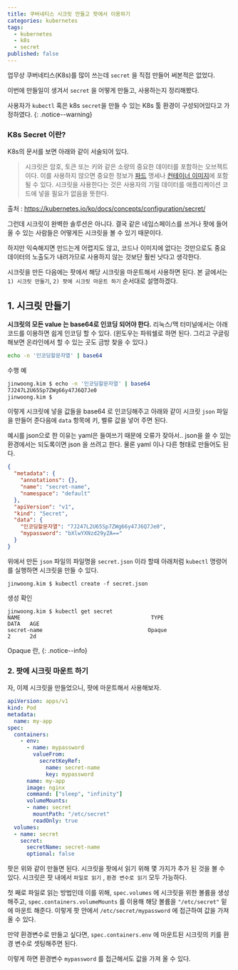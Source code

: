 ```yaml
---
title: 쿠버네티스 시크릿 만들고 팟에서 이용하기
categories: kubernetes
tags:
  - kubernetes
  - k8s
  - secret
published: false
---
```



업무상 쿠버네티스(K8s)를 많이 쓰는데 `secret` 을 직접 만들어 써본적은 없었다.

이번에 만들일이 생겨서 `secret` 을 어떻게 만들고, 사용하는지 정리해봤다.

사용자가 `kubectl` 혹은 k8s `secret`을 만들 수 있는 K8s 툴 환경이 구성되어있다고 가정하였다.
{: .notice--warning}

### K8s Secret 이란?
K8s의 문서를 보면 아래와 같이 서술되어 있다.

>시크릿은 암호, 토큰 또는 키와 같은 소량의 중요한 데이터를 포함하는 오브젝트이다. 이를 사용하지 않으면 중요한 정보가 [파드](https://kubernetes.io/ko/docs/concepts/workloads/pods/) 명세나 [컨테이너 이미지](https://kubernetes.io/ko/docs/reference/glossary/?all=true#term-image)에 포함될 수 있다. 시크릿을 사용한다는 것은 사용자의 기밀 데이터를 애플리케이션 코드에 넣을 필요가 없음을 뜻한다.

출처 : https://kubernetes.io/ko/docs/concepts/configuration/secret/

그런데 시크릿이 완벽한 솔루션은 아니다. 결국 같은 네임스페이스를 쓰거나 팟에 들어올 수 있는 사람들은 어떻게든 시크릿을 볼 수 있기 때문이다.

하지만 익숙해지면 만드는게 어렵지도 않고, 코드나 이미지에 없다는 것만으로도 중요 데이터의 노출도가 내려가므로 사용하지 않는 것보단 훨씬 낫다고 생각한다.

시크릿을 만든 다음에는 팟에서 해당 시크릿을 마운트해서 사용하면 된다. 본 글에서는 `1) 시크릿 만들기`, `2) 팟에 시크릿 마운트 하기` 순서대로 설명하겠다.


## 1. 시크릿 만들기


**시크릿의 모든 value 는 base64로 인코딩 되어야 한다.** 리눅스/맥 터미널에서는 아래 코드를 이용하면 쉽게 인코딩 할 수 있다. (윈도우는 파워쉘로 하면 된다. 그리고 구글링 해보면 온라인에서 할 수 있는 곳도 금방 찾을 수 있다.)


```bash
echo -n '인코딩할문자열' | base64
```

수행 예

```bash
jinwoong.kim $ echo -n '인코딩할문자열' | base64
7J247L2U65Sp7ZWg66y47J6Q7Je0
jinwoong.kim $
```

이렇게 시크릿에 넣을 값들을 base64 로 인코딩해주고 아래와 같이 시크릿 `json` 파일을 만들어 준다음에 `data` 항목에 키, 벨류 값을 넣어 주면 된다.

예시를 json으로 한 이유는 yaml은 들여쓰기 때문에 오류가 잦아서.. json을 쓸 수 있는 환경에서는 되도록이면  json 을 쓰려고 한다. 물론 yaml 이나 다른 형태로 만들어도 된다.


```json
{
  "metadata": {
    "annotations": {},
    "name": "secret-name",
    "namespace": "default"
  },
  "apiVersion": "v1",
  "kind": "Secret",
  "data": {
    "인코딩할문자열": "7J247L2U65Sp7ZWg66y47J6Q7Je0",
    "mypassword": "bXlwYXNzd29yZA=="
  }
}
```

위에서 만든 `json` 파일의 파일명을 `secret.json` 이라 할때 아래처럼 `kubectl` 명령어를 실행하면 시크릿을 만들 수 있다.

```
jinwoong.kim $ kubectl create -f secret.json
```

생성 확인
```
jinwoong.kim $ kubectl get secret
NAME                                         TYPE                                  DATA   AGE
secret-name                                 Opaque                                2      2d
```

Opaque 란,
{: .notice--info}

### 2. 팟에 시크릿 마운트 하기

자, 이제 시크릿을 만들었으니, 팟에 마운트해서 사용해보자.

```yaml
apiVersion: apps/v1
kind: Pod
metadata:
  name: my-app
spec:
  containers:
	- env:
	  - name: mypassword
		valueFrom:
		  secretKeyRef:
			name: secret-name
			key: mypassword
	  name: my-app
	  image: nginx
	  command: ["sleep", "infinity"]
	  volumeMounts:
	  - name: secret
		mountPath: "/etc/secret"
		readOnly: true
  volumes:
  - name: secret
	secret:
	  secretName: secret-name
	  optional: false
```

팟은 위와 같이 만들면 된다. 시크릿을 팟에서 읽기 위해 몇 가지가 추가 된 것을 볼 수 있다. 시크릿은 팟 내에서 `파일로 읽기` , `환경 변수로 읽기` 모두 가능하다.


첫 째로 파일로 읽는 방법인데 이를 위해,
`spec.volumes`  에 시크릿을 위한 볼륨을 생성해주고,
`spec.containers.volumeMounts` 를 이용해 해당 볼륨을  `"/etc/secret"` 밑에 마운트 해준다.
이렇게 팟 안에서 `/etc/secret/mypassword` 에 접근하여 값을 가져 올 수 있다.

만약 환경변수로 만들고 싶다면, `spec.containers.env` 에 마운트된 시크릿의 키를 환경 변수로 셋팅해주면 된다.

이렇게 하면 환경변수 `mypassword` 를 접근해서도 값을 가져 올 수 있다.